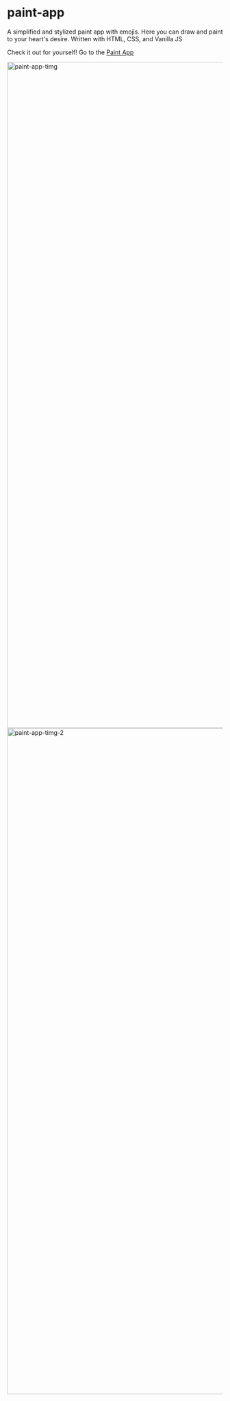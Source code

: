 # paint-app
A simplified and stylized paint app with emojis. Here you can draw and paint to your heart's desire.
Written with HTML, CSS, and Vanilla JS

Check it out for yourself!
Go to the [Paint App](https://www.geoffreybuell.com/paint-app.html)

<img width="1552" alt="paint-app-timg" src="https://user-images.githubusercontent.com/62758875/106211408-bd121680-6196-11eb-872f-0b41a68cabff.png">
<img width="1552" alt="paint-app-timg-2" src="https://user-images.githubusercontent.com/62758875/106211405-bbe0e980-6196-11eb-84c0-8e9c9150a794.png">


